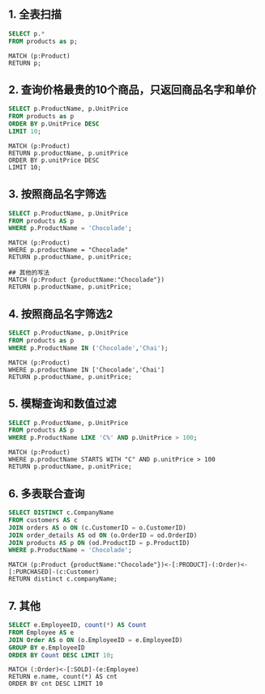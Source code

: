 ## 1. 全表扫描 

```sql
SELECT p.*
FROM products as p;
```
```neo4j
MATCH (p:Product)
RETURN p;
```

## 2. 查询价格最贵的10个商品，只返回商品名字和单价  
```sql
SELECT p.ProductName, p.UnitPrice
FROM products as p
ORDER BY p.UnitPrice DESC
LIMIT 10;
```
```neo4j
MATCH (p:Product)
RETURN p.productName, p.unitPrice
ORDER BY p.unitPrice DESC
LIMIT 10;
```

## 3. 按照商品名字筛选  
```sql
SELECT p.ProductName, p.UnitPrice
FROM products AS p
WHERE p.ProductName = 'Chocolade';
```
```neo4j
MATCH (p:Product)
WHERE p.productName = "Chocolade"
RETURN p.productName, p.unitPrice;
```

```neo4j
## 其他的写法  
MATCH (p:Product {productName:"Chocolade"})
RETURN p.productName, p.unitPrice;
```

## 4. 按照商品名字筛选2  
```sql
SELECT p.ProductName, p.UnitPrice
FROM products as p
WHERE p.ProductName IN ('Chocolade','Chai');
```
```neo4j
MATCH (p:Product)
WHERE p.productName IN ['Chocolade','Chai']
RETURN p.productName, p.unitPrice;
```

## 5. 模糊查询和数值过滤  
```sql
SELECT p.ProductName, p.UnitPrice
FROM products AS p
WHERE p.ProductName LIKE 'C%' AND p.UnitPrice > 100;
```
```neo4j
MATCH (p:Product)
WHERE p.productName STARTS WITH "C" AND p.unitPrice > 100
RETURN p.productName, p.unitPrice;
```

## 6. 多表联合查询 
```sql
SELECT DISTINCT c.CompanyName
FROM customers AS c
JOIN orders AS o ON (c.CustomerID = o.CustomerID)
JOIN order_details AS od ON (o.OrderID = od.OrderID)
JOIN products AS p ON (od.ProductID = p.ProductID)
WHERE p.ProductName = 'Chocolade';
```
```neo4j
MATCH (p:Product {productName:"Chocolade"})<-[:PRODUCT]-(:Order)<-[:PURCHASED]-(c:Customer)
RETURN distinct c.companyName;
```

## 7. 其他

```sql
SELECT e.EmployeeID, count(*) AS Count
FROM Employee AS e
JOIN Order AS o ON (o.EmployeeID = e.EmployeeID)
GROUP BY e.EmployeeID
ORDER BY Count DESC LIMIT 10;
```
```neo4j
MATCH (:Order)<-[:SOLD]-(e:Employee)
RETURN e.name, count(*) AS cnt
ORDER BY cnt DESC LIMIT 10
```
